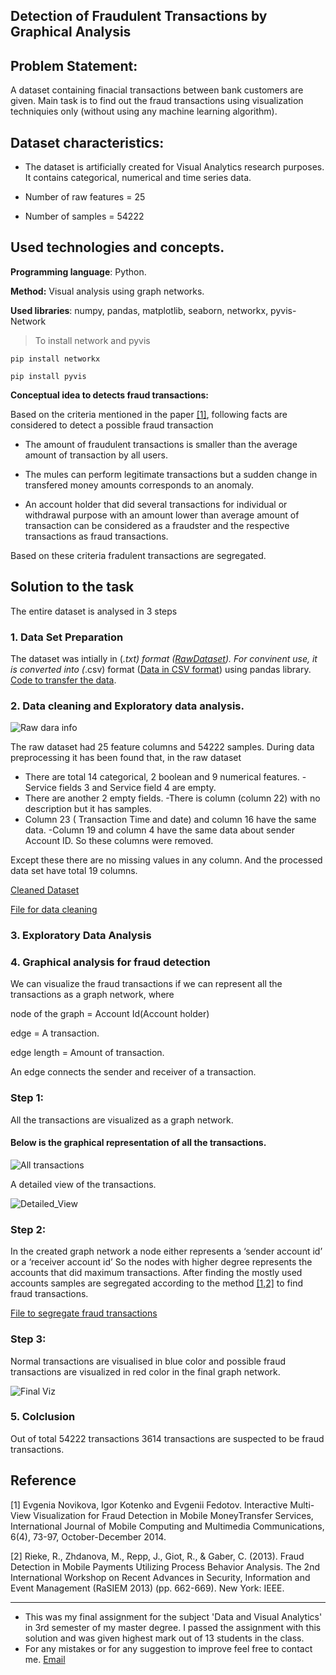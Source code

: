 ## Detection of Fraudulent Transactions by Graphical Analysis
## Problem Statement:

A dataset containing finacial transactions between bank customers are given. Main task is to find out the fraud transactions using visualization techniquies only (without using any machine learning algorithm).

## Dataset characteristics:
- The dataset is artificially created for Visual Analytics research purposes. It contains categorical, numerical and time series data.

- Number of raw features = 25
- Number of samples = 54222

## Used technologies and concepts.
**Programming language**: Python. 

**Method:** Visual analysis using graph networks.

**Used libraries**: numpy, pandas, matplotlib, seaborn, networkx, pyvis-Network

> To install network and pyvis
```
pip install networkx

pip install pyvis
```
**Conceptual idea to detects fraud transactions:**

Based on the criteria mentioned in the paper [[1]](https://github.com/shakhscode/VisualAnalyticsUsingGraphNetworks#reference), following facts are considered to detect a possible fraud transaction
- The amount of fraudulent transactions is smaller than the average amount of transaction by all users.

- The mules can perform legitimate transactions but a sudden change in transfered money amounts corresponds to an anomaly.

- An account holder that did several transactions for individual or withdrawal purpose with an amount lower than average amount of transaction can be considered as a fraudster and the respective transactions as fraud transactions.

Based on these criteria fradulent transactions  are segregated.

## Solution to the task
The entire dataset is analysed in 3 steps
### 1. Data Set Preparation

The dataset was intially in (_.txt) format ([RawDataset](logsDataset.txt)). For convinent use, it is converted into (_.csv) format ([Data in CSV format](TransactionSamples.csv)) using pandas library. [Code to transfer the data](transfer_theData.ipynb).

### 2. Data cleaning and Exploratory data analysis.

![Raw dara info](basicInfo.png )

The raw dataset had 25 feature columns and 54222 samples. During data preprocessing it has been found that, in the raw dataset
- There are total 14 categorical, 2 boolean and 9 numerical features.
-Service fields 3 and Service field 4 are empty.
- There are another 2 empty fields.
-There is column (column 22) with no description but it has samples.
- Column 23 ( Transaction Time and date) and column 16 have the same data.
-Column 19 and column 4 have the same data about sender Account ID.
So these columns were removed. 

Except these there are no missing values in any column. And the
processed data set have total 19 columns.

[Cleaned Dataset](processedData1.csv)

[File for data cleaning](DataCleaning.ipynb)

### 3. Exploratory Data Analysis

### 4. Graphical analysis for fraud detection
We can visualize the fraud transactions if we can represent all the transactions as a graph network, where 

node of the graph = Account Id(Account holder)

edge = A transaction. 

edge length = Amount of transaction.

An edge connects the sender and receiver of a transaction.

### Step 1:
All the transactions are visualized as a graph network.

#### Below is the graphical representation of all the transactions.

![All transactions](transactionGraphs.png)

A detailed view of the transactions.

![Detailed_View](trans2.jpg)

### Step 2:

In the created graph network a node either represents a ‘sender account id’ or a ‘receiver account id’ So the nodes with higher degree represents the accounts that did maximum transactions. After finding the mostly used accounts samples are segregated according to the method [[1,2]](https://github.com/shakhscode/VisualAnalyticsUsingGraphNetworks#reference) to find fraud transactions.

[File to segregate fraud transactions](GraphicalAnalysis.ipynb)

### Step 3:
Normal transactions are visualised in blue color and possible fraud transactions are visualized in red color in the final graph network.

![Final Viz](normalAndfraud.jpg)


### 5. Colclusion
Out of total 54222 transactions 3614 transactions are suspected to be fraud transactions.

## Reference  
[1] Evgenia Novikova, Igor Kotenko and Evgenii Fedotov. Interactive Multi-View Visualization for
Fraud Detection in Mobile MoneyTransfer Services, International Journal of Mobile Computing
and Multimedia Communications, 6(4), 73-97, October-December 2014.

[2] Rieke, R., Zhdanova, M., Repp, J., Giot, R., & Gaber, C. (2013). Fraud Detection in Mobile
Payments Utilizing Process Behavior Analysis. The 2nd International Workshop on Recent
Advances in Security, Information and Event Management (RaSIEM 2013) (pp. 662-669). New
York: IEEE.


---
- This was my final assignment for the subject 'Data and Visual Analytics' in 3rd semester of my master degree. I passed the assignment with this solution and was given highest mark out of 13 students in the class.
- For any mistakes or for any suggestion to improve feel free to contact me. [Email](getssultan@gmail.com)
